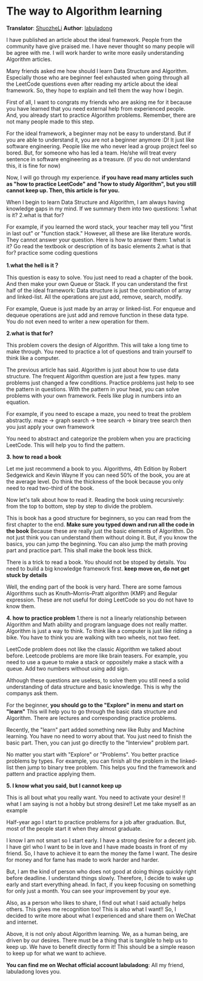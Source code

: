 # The way to Algorithm learning

**Translator**: [ShuozheLi](https://github.com/ShuoZheLi/)
**Author**: [labuladong](https://github.com/labuladong)

I have published an article about the ideal framework. People from the community have give praised me. I have never thought so many people will be agree with me. I will work harder to write more easily understanding Algorithm articles.

Many friends asked me how should I learn Data Structure and Algorithm. Especially those who are beginner feel exhausted when going through all the LeetCode questions even after reading my article about the ideal framework. So, they hope to explain and tell them the way how I begin.

First of all, I want to congrats my friends who are asking me for it because you have learned that you need external help from experienced people. And, you already start to practice Algorithm problems. Remember, there are not many people made to this step. 

For the ideal framework, a beginner may not be easy to understand. But if you are able to understand it, you are not a beginner anymore :D! It just like software engineering. People like me who never lead a group project feel so bored. But, for someone who has led a team. He/she will treat every sentence in software engineering as a treasure. (if you do not understand this, it is fine for now)

Now, I will go through my experience.
**if you have read many articles such as "how to practice LeetCode" and "how to study Algorithm", but you still cannot keep up. Then, this article is for you.**

When I begin to learn Data Structure and Algorithm, I am always having knowledge gaps in my mind.
If we summary them into two questions:
1.what is it?
2.what is that for?

For example, if you learned the word stack, your teacher may tell you "first in last out" or "function stack." However, all these are like literature words. They cannot answer your question.
Here is how to answer them:
1.what is it? Go read the textbook or description of its basic elements
2.what is that for? practice some coding questions

**1.what the hell is it？**

This question is easy to solve. You just need to read a chapter of the book. And then make your own Queue or Stack.
If you can understand the first half of the ideal framework: Data structure is just the combination of array and linked-list. All the operations are just add, remove, search, modify.

For example, Queue is just made by an array or linked-list. For enqueue and dequeue operations are just add and remove function in these data type. You do not even need to writer a new operation for them.

**2.what is that for?**

This problem covers the design of Algorithm. This will take a long time to make through. You need to practice a lot of questions and train yourself to think like a computer.

The previous article has said. Algorithm is just about how to use data structure. The frequent Algorithm question are just a few types. many problems just changed a few conditions. Practice problems just help to see the pattern in questions. With the pattern in your head, you can solve problems with your own framework. Feels like plug in numbers into an equation.

For example, if you need to escape a maze, you need to treat the problem abstractly.
maze -> graph search -> tree search -> binary tree search
then you just apply your own framework

You need to abstract and categorize the problem when you are practicing LeetCode. This will help you to find the pattern.

**3. how to read a book**

Let me just recommend a book to you.
Algorithms, 4th Edition by Robert Sedgewick and Kevin Wayne
If you can need 50% of the book, you are at the average level. Do think the thickness of the book because you only need to read two-third of the book.

Now let's talk about how to read it.
Reading the book using recursively: from the top to bottom, step by step to divide the problem. 

This is book has a good structure for beginners, so you can read from the first chapter to the end. **Make sure you typed down and run all the code in the book** Because these are really just the basic elements of Algorithm. Do not just think you can understand them without doing it. But, if you know the basics, you can jump the beginning. You can also jump the math proving part and practice part. This shall make the book less thick.

There is a trick to read a book. You should not be stoped by details. You need to build a big knowledge framework first.
**keep move on, do not get stuck by details**

Well, the ending part of the book is very hard. There are some famous Algorithms such as Knuth–Morris–Pratt algorithm (KMP) and Regular expression. These are not useful for doing LeetCode so you do not have to know them.

**4. how to practice problem**
1.there is not a linearly relationship between Algorithm and Math ability and program language does not really matter. Algorithm is just a way to think. To think like a computer is just like riding a bike. You have to think you are walking with two wheels, not two feet.

LeetCode problem does not like the classic Algorithm we talked about before. Leetcode problems are more like brain teasers.
For example, you need to use a queue to make a stack or oppositely make a stack with a queue. Add two numbers without using add sign.

Although these questions are useless, to solve them you still need a solid understanding of data structure and basic knowledge. This is why the companys ask them.

For the beginner, **you should go to the "Explore" in menu and start on "learn"**
This will help you to go through the basic data structure and Algorithm. There are lectures and corresponding practice problems.

Recently, the "learn" part added something new like Ruby and Machine learning. You have no need to worry about that. You just need to finish the basic part. Then, you can just go directly to the "Interview" problem part.

No matter you start with "Explore" or "Problems". You better practice problems by types. For example, you can finish all the problem in the linked-list then jump to binary tree problem. This helps you find the framework and pattern and practice applying them.

**5. I know what you said, but I cannot keep up**

This is all bout what you really want. You need to activate your desire!
!! what I am saying is not a hobby but strong desire!!
Let me take myself as an example

Half-year ago I start to practice problems for a job after graduation. But, most of the people start it when they almost graduate.

I know I am not smart so I start early. I have a strong desire for a decent job. I have girl who I want to be in love and I have made boasts in front of my friend. So, I have to achieve it to earn the money the fame I want. The desire for money and for fame has made to work harder and harder.

But, I am the kind of person who does not good at doing things quickly right before deadline. I understand things slowly. Therefore, I decide to wake up early and start everything ahead. In fact, if you keep focusing on something for only just a month. You can see your improvement by your eye.

Also, as a person who likes to share, I find out what I said actually helps others. This gives me recognition too! This is also what I want!! So, I decided to write more about what I experienced and share them on WeChat and internet.

Above, it is not only about Algorithm learning. We, as a human being, are driven by our desires. There must be a thing that is tangible to help us to keep up. We have to benefit directly form it! This should be a simple reason to keep up for what we want to achieve.

**You can find me on Wechat official account labuladong**:
All my friend, labuladong loves you.

